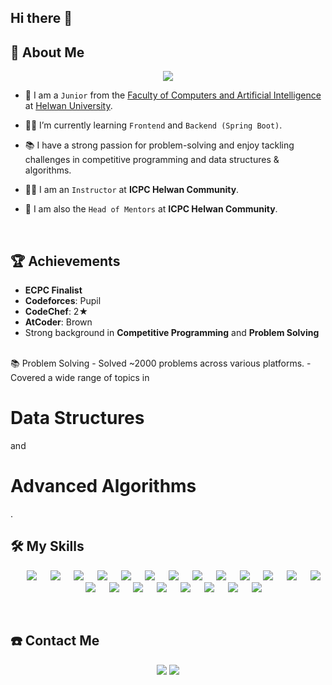 ## Hi there 👋  

## 🌟 About Me
<p align="center">
    <a href="https://git.io/typing-svg"><img
            src="https://readme-typing-svg.demolab.com?font=Fira+Code&weight=900&size=25&pause=1000&center=true&vCenter=true&random=true&width=600&height=100&lines=Computer+Science+Student;Competitive+Programmer;Software+Engineer;Instructor;Head+of+Mentors+at+ICPC+Helwan+Community"/></a>
</p>

- 🏫 I am a `Junior` from the [Faculty of Computers and Artificial Intelligence](https://www.helwan.edu.eg/en/faculty-of-computers-and-artificial-intelligence/) at [Helwan University](https://www.helwan.edu.eg/).  

- 👨‍🎓 I’m currently learning `Frontend` and `Backend (Spring Boot)`.  
- 📚 I have a strong passion for problem-solving and enjoy tackling challenges in competitive programming and data structures & algorithms.
- 👨‍🏫 I am an `Instructor` at **ICPC Helwan Community**.  

- 🚀 I am also the `Head of Mentors` at **ICPC Helwan Community**.  

<br>

## 🏆 Achievements  
- **ECPC Finalist**  
- **Codeforces**: Pupil  
- **CodeChef**: 2★  
- **AtCoder**: Brown  
- Strong background in **Competitive Programming** and **Problem Solving**  
<br>
 📚 Problem Solving
- Solved ~2000 problems across various platforms.  
- Covered a wide range of topics in <h1>Data Structures</h1> and <h1>Advanced Algorithms</h1>.  


<br>


## 🛠️ My Skills
<p align="center">
    &emsp;
    <img src="https://img.shields.io/badge/C%20-%232370ED.svg?style=for-the-badge&logo=c&logoColor=white">
    &emsp;
    <img src="https://img.shields.io/badge/C++%20-%2300599C.svg?style=for-the-badge&logo=c%2B%2B&logoColor=white">
    &emsp;
    <img src="https://img.shields.io/badge/Python%20-%2314354C.svg?style=for-the-badge&logo=python&logoColor=white">
    &emsp;
    <img src="https://img.shields.io/badge/Java-%23ED8B00.svg?style=for-the-badge&logo=openjdk&logoColor=white">
    &emsp;
    <img src="https://img.shields.io/badge/JavaScript-F7DF1E?style=for-the-badge&logo=javascript&logoColor=black">
    &emsp;
    <img src="https://img.shields.io/badge/HTML5%20-%23E34F26.svg?style=for-the-badge&logo=html5&logoColor=white">
    &emsp;
    <img src="https://img.shields.io/badge/CSS%20-%231572B6.svg?style=for-the-badge&logo=css3&logoColor=white">
    &emsp;
    <img src="https://img.shields.io/badge/Tailwind_CSS-38B2AC?style=for-the-badge&logo=tailwind-css&logoColor=white">
    &emsp;
    <img src="https://img.shields.io/badge/Spring%20Boot-%236DB33F.svg?style=for-the-badge&logo=spring&logoColor=white">
    &emsp;
    <img src="https://img.shields.io/badge/Postman-FF6C37?style=for-the-badge&logo=postman&logoColor=white">
    &emsp;
    <img src="https://img.shields.io/badge/MySQL-%234479A1.svg?style=for-the-badge&logo=mysql&logoColor=white">
    &emsp;
    <img src="https://img.shields.io/badge/Git%20-%23F05033.svg?style=for-the-badge&logo=git&logoColor=white">
    &emsp;
    <img src="https://img.shields.io/badge/github-%23181717.svg?style=for-the-badge&logo=github&logoColor=white">
    &emsp;
    <img src="https://img.shields.io/badge/Visual%20Studio%20Code-0078d7.svg?style=for-the-badge&logo=visual-studio-code&logoColor=white">
    &emsp;
    <img src="https://img.shields.io/badge/jetbrains-%23000000.svg?style=for-the-badge&logo=jetbrains&logoColor=white">
    &emsp;
    <img src="https://img.shields.io/badge/problem%20solving-%23000000.svg?style=for-the-badge&logo=codeforces&logoColor=white">
    &emsp;
    <img src="https://img.shields.io/badge/PHP-%237A4E9D.svg?style=for-the-badge&logo=php&logoColor=white">
    &emsp;
    <img src="https://img.shields.io/badge/Linux-%2326CC42.svg?style=for-the-badge&logo=linux&logoColor=white">
    &emsp;
    <img src="https://img.shields.io/badge/Windows-0078D6?style=for-the-badge&logo=windows&logoColor=white">
    &emsp;
    <a href="https://codeforces.com/profile/mahmoud_aziz"><img src="https://img.shields.io/badge/codeforces%20-%231F8ACB.svg?style=for-the-badge&logo=codeforces&logoColor=white"></a>
    &emsp;
    <a href="https://leetcode.com/u/mahmoudsasky/"><img src="https://img.shields.io/badge/LeetCode%20-%23000000.svg?style=for-the-badge&logo=LeetCode&logoColor=white"></a>
</p>  

<br>

## ☎️ Contact Me
<p align="center">
    <a href="mailto:mahmood444e@gmail.com"><img
            src="https://img.shields.io/badge/gmail-%23EA4335.svg?style=for-the-badge&logo=gmail&logoColor=white"/></a>
    <a href="https://www.linkedin.com/in/mahmoud-aziz-5a165b298"><img
            src="https://img.shields.io/badge/linkedin-%230A66C2.svg?style=for-the-badge&logo=linkedin&logoColor=white"/></a>
</p
